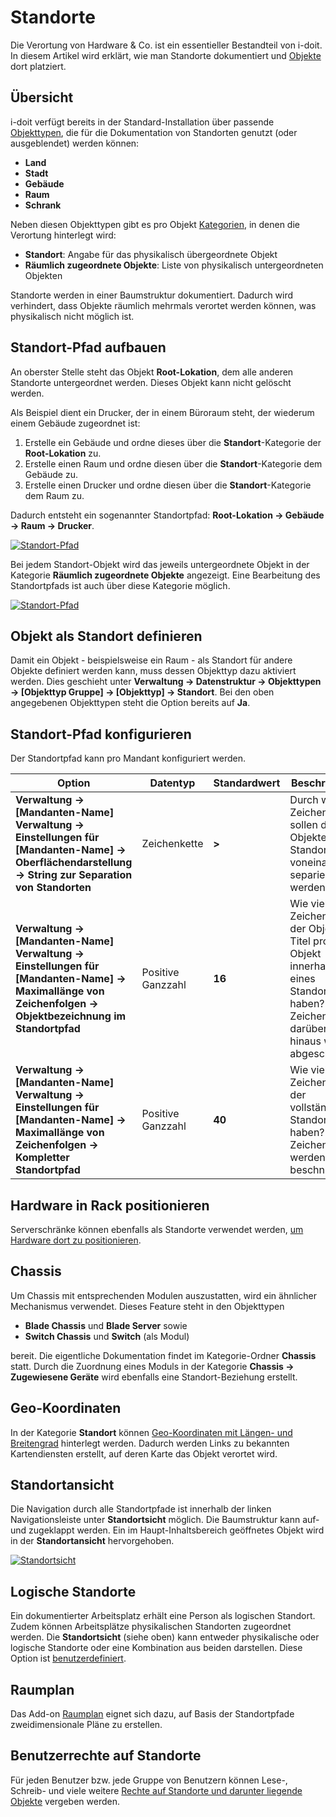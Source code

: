 # Standorte

Die Verortung von Hardware & Co. ist ein essentieller Bestandteil von i-doit. In diesem Artikel wird erklärt, wie man Standorte dokumentiert und [Objekte](../grundlagen/struktur-it-dokumentation.md) dort platziert.

## Übersicht

i-doit verfügt bereits in der Standard-Installation über passende [Objekttypen](../grundlagen/struktur-it-dokumentation.md), die für die Dokumentation von Standorten genutzt (oder ausgeblendet) werden können:

-   **Land**
-   **Stadt**
-   **Gebäude**
-   **Raum**
-   **Schrank**

Neben diesen Objekttypen gibt es pro Objekt [Kategorien](../grundlagen/struktur-it-dokumentation.md), in denen die Verortung hinterlegt wird:

-   **Standort**: Angabe für das physikalisch übergeordnete Objekt
-   **Räumlich zugeordnete Objekte**: Liste von physikalisch untergeordneten Objekten

Standorte werden in einer Baumstruktur dokumentiert. Dadurch wird verhindert, dass Objekte räumlich mehrmals verortet werden können, was physikalisch nicht möglich ist.

## Standort-Pfad aufbauen

An oberster Stelle steht das Objekt **Root-Lokation**, dem alle anderen Standorte untergeordnet werden. Dieses Objekt kann nicht gelöscht werden.

Als Beispiel dient ein Drucker, der in einem Büroraum steht, der wiederum einem Gebäude zugeordnet ist:

1. Erstelle ein Gebäude und ordne dieses über die **Standort**-Kategorie der **Root-Lokation** zu.
2. Erstelle einen Raum und ordne diesen über die **Standort**-Kategorie dem Gebäude zu.
3. Erstelle einen Drucker und ordne diesen über die **Standort**-Kategorie dem Raum zu.

Dadurch entsteht ein sogenannter Standortpfad: **Root-Lokation → Gebäude → Raum → Drucker**.

[![Standort-Pfad](../assets/images/de/anwendungsfaelle/standorte/1-stan.png)](../assets/images/de/anwendungsfaelle/standorte/1-stan.png)

Bei jedem Standort-Objekt wird das jeweils untergeordnete Objekt in der Kategorie **Räumlich zugeordnete Objekte** angezeigt. Eine Bearbeitung des Standortpfads ist auch über diese Kategorie möglich.

[![Standort-Pfad](../assets/images/de/anwendungsfaelle/standorte/2-stan.png)](../assets/images/de/anwendungsfaelle/standorte/2-stan.png)

## Objekt als Standort definieren

Damit ein Objekt - beispielsweise ein Raum - als Standort für andere Objekte definiert werden kann, muss dessen Objekttyp dazu aktiviert werden. Dies geschieht unter **Verwaltung → Datenstruktur → Objekttypen → [Objekttyp Gruppe] → [Objekttyp] → Standort**. Bei den oben angegebenen Objekttypen steht die Option bereits auf **Ja**.

## Standort-Pfad konfigurieren

Der Standortpfad kann pro Mandant konfiguriert werden.

| Option | Datentyp | Standardwert | Beschreibung |
| --- | --- | --- | --- |
| **Verwaltung → [Mandanten-Name] Verwaltung → Einstellungen für [Mandanten-Name] → Oberflächendarstellung → String zur Separation von Standorten** | Zeichenkette | **>** | Durch welche Zeichenfolge sollen die Objekte eines Standortpfads voneinander separiert werden? |
| **Verwaltung → [Mandanten-Name] Verwaltung → Einstellungen für [Mandanten-Name] → Maximallänge von Zeichenfolgen → Objektbezeichnung im Standortpfad** | Positive Ganzzahl | **16** | Wie viele Zeichen darf der Objekt-Titel pro Objekt innerhalb eines Standortpfads haben? Zeichen darüber hinaus werden abgeschnitten. |
| **Verwaltung → [Mandanten-Name] Verwaltung → Einstellungen für [Mandanten-Name] → Maximallänge von Zeichenfolgen → Kompletter Standortpfad** | Positive Ganzzahl | **40** | Wie viele Zeichen darf der vollständige Standortpfad haben? Länge Zeichenketten werden beschnitten. |

## Hardware in Rack positionieren

Serverschränke können ebenfalls als Standorte verwendet werden, [um Hardware dort zu positionieren](../auswertungen/rack-ansicht.md).

## Chassis

Um Chassis mit entsprechenden Modulen auszustatten, wird ein ähnlicher Mechanismus verwendet. Dieses Feature steht in den Objekttypen

-   **Blade Chassis** und **Blade Server** sowie
-   **Switch Chassis** und **Switch** (als Modul)

bereit. Die eigentliche Dokumentation findet im Kategorie-Ordner **Chassis** statt. Durch die Zuordnung eines Moduls in der Kategorie **Chassis → Zugewiesene Geräte** wird ebenfalls eine Standort-Beziehung erstellt.

## Geo-Koordinaten

In der Kategorie **Standort** können [Geo-Koordinaten mit Längen- und Breitengrad](./geo-koordinaten.md) hinterlegt werden. Dadurch werden Links zu bekannten Kartendiensten erstellt, auf deren Karte das Objekt verortet wird.

## Standortansicht

Die Navigation durch alle Standortpfade ist innerhalb der linken Navigationsleiste unter **Standortsicht** möglich. Die Baumstruktur kann auf- und zugeklappt werden. Ein im Haupt-Inhaltsbereich geöffnetes Objekt wird in der **Standortansicht** hervorgehoben.

[![Standortsicht](../assets/images/de/anwendungsfaelle/standorte/3-stan.png)](../assets/images/de/anwendungsfaelle/standorte/3-stan.png)

## Logische Standorte

Ein dokumentierter Arbeitsplatz erhält eine Person als logischen Standort. Zudem können Arbeitsplätze physikalischen Standorten zugeordnet werden. Die **Standortsicht** (siehe oben) kann entweder physikalische oder logische Standorte oder eine Kombination aus beiden darstellen. Diese Option ist [benutzerdefiniert](../benutzerauthentifizierung-und-verwaltung/integrierte-authentifizierung/lokalen-benutzer-anlegen.md).

## Raumplan

Das Add-on [Raumplan](../i-doit-pro-add-ons/floorplan.md) eignet sich dazu, auf Basis der Standortpfade zweidimensionale Pläne zu erstellen.

## Benutzerrechte auf Standorte

Für jeden Benutzer bzw. jede Gruppe von Benutzern können Lese-, Schreib- und viele weitere [Rechte auf Standorte und darunter liegende Objekte](./standort-basierte-benutzerrechte.md) vergeben werden.
